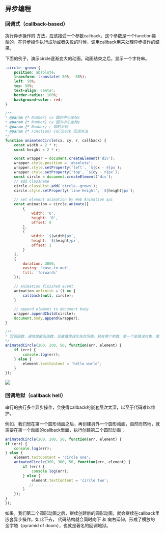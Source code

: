 ## 异步编程

### 回调式（callback-based）
执行异步操作的 方法，应该接受一个参数callback，这个参数是一个function类型的，在异步操作执行成功或者失败的时候，调用callback用来处理异步操作的结果。 

下面的例子，演示circle逐渐变大的动画，动画结束之后，显示一个字符串。 

```css
.circle--grown {
    position: absolute;
    transform: translate(-50%, -50%);
    left: 50%;
    top: 50%;
    text-align: center;
    border-radius: 100%;
    background-color: red;
}
```

```javascript
/**
* @param {* Number} cx 圆的中心坐标x
* @param {* Number} cy 圆的中心坐标y
* @param {* Number} r 圆的半径
* @param {* Function} callback 回调方法
*/
function animatedCircle(cx, cy, r, callback) {
    const width = 2 * r;
    const height = 2 * r;

    const wrapper = document.createElement('div');
    wrapper.style.position = 'absolute';
    wrapper.style.setProperty('left', `${cx - r}px`);
    wrapper.style.setProperty('top', `${cy - r}px`);
    const circle = document.createElement('div');
    // add classname
    circle.classList.add('circle--grown');
    circle.style.setProperty('line-height', `${height}px`);
    
    // set element animation by Web Animation api
    const animation = circle.animate([
        {
            width: '0',
            height: '0',
            offset: 0
        },
        {
            width: `${width}px`,
            height: `${height}px`,
            offset: 1
        }
    ],
    {
        duration: 3000,
        easing: 'ease-in-out',
        fill: 'forwards'
    });
    
    // animation finished event
    animation.onfinish = () => {
    	callback(null, circle);
    }
    
    // append element to document body
    wrapper.appendChild(circle);
    document.body.append(wrapper);
}

/**
* 回调函数，通常是匿名函数，且遵循错误优先的风格，具有两个参数，第一个是错误对象，第二个是成功返回的结果
*/
animatedCircle(200, 200, 50, function(err, element) {
    if (err) {
    	console.log(err);
    } else {
    	element.textContent = 'hello world';
    }
});
```
![](E:\documents\MarkDown\asynchronous_programming\circle.gif)

### 回调地狱（callback hell）

串行的执行多个异步操作，会使得callback的嵌套层次太深，以至于代码难以维护。

例如，我们想在第一个圆形动画之后，再创建另外一个圆形动画，自然而然地，就需要在第一个动画的callback里面，执行创建第二个圆形动画；
```javascript
animatedCircle(200, 200, 50, function(err, element) {
if (err) {
	console.log(err);
} else {
    element.textContent = 'circle one';
    animatedCircle(300, 300, 50, function(err, element) {
        if (err) {
            console.log(err);
        } else {
            element.textContent = 'circle two';  
           // ........
        }
    });
}
});
```
如果，我们第二个圆形动画之后，继续创建新的圆形动画，就会继续在callback里嵌套异步操作，如此下去， 代码结构就会同时向下 和 向右延伸，形成了横放的 金字塔（pyramid of doom），也就是著名的回调地狱。